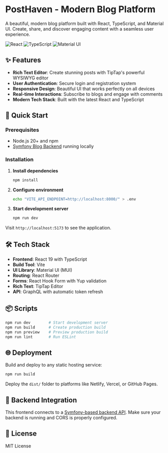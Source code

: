 # PostHaven - Modern Blog Platform

A beautiful, modern blog platform built with React, TypeScript, and Material UI. Create, share, and discover engaging content with a seamless user experience.

![React](https://img.shields.io/badge/React-19-blue)
![TypeScript](https://img.shields.io/badge/TypeScript-5.0-blue)
![Material UI](https://img.shields.io/badge/Material%20UI-latest-blue)

## ✨ Features

- **Rich Text Editor**: Create stunning posts with TipTap's powerful WYSIWYG editor
- **User Authentication**: Secure login and registration system
- **Responsive Design**: Beautiful UI that works perfectly on all devices
- **Real-time Interactions**: Subscribe to blogs and engage with comments
- **Modern Tech Stack**: Built with the latest React and TypeScript

## 🚀 Quick Start

### Prerequisites

- Node.js 20+ and npm
- [Symfony Blog Backend](https://github.com/ashilkov/symfony-blog) running locally

### Installation

1. **Install dependencies**
   ```bash
   npm install
   ```

2. **Configure environment**
   ```bash
   echo "VITE_API_ENDPOINT=http://localhost:8000/" > .env
   ```

3. **Start development server**
   ```bash
   npm run dev
   ```

Visit `http://localhost:5173` to see the application.

## 🛠️ Tech Stack

- **Frontend**: React 19 with TypeScript
- **Build Tool**: Vite
- **UI Library**: Material UI (MUI)
- **Routing**: React Router
- **Forms**: React Hook Form with Yup validation
- **Rich Text**: TipTap Editor
- **API**: GraphQL with automatic token refresh

## 📦 Scripts

```bash
npm run dev        # Start development server
npm run build      # Create production build
npm run preview    # Preview production build
npm run lint       # Run ESLint
```

## 🌐 Deployment

Build and deploy to any static hosting service:

```bash
npm run build
```

Deploy the `dist/` folder to platforms like Netlify, Vercel, or GitHub Pages.

## 🔗 Backend Integration

This frontend connects to a [Symfony-based backend API](https://github.com/ashilkov/symfony-blog). Make sure your backend is running and CORS is properly configured.

## 📄 License

MIT License
